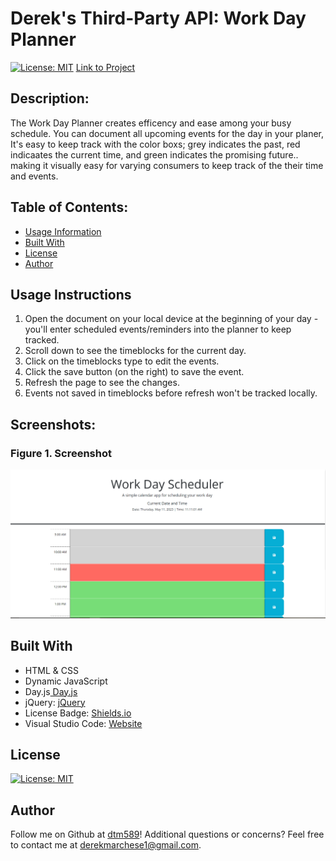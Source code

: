 # Derek's Third-Party API: Work Day Planner

[![License: MIT](https://img.shields.io/badge/License-MIT-yellow.svg)](https://opensource.org/licenses/MIT)
[Link to Project](https://dtm589.github.io/daily-planner/)
  
## Description:
The Work Day Planner creates efficency and ease among your busy schedule. You can document all upcoming events for the day in your planer, It's easy to keep track with the color boxs; grey indicates the past, red indicaates the current time, and green indicates the promising future.. making it visually easy for varying consumers to keep track of the their time and events. 

## Table of Contents:
- [Usage Information](#Usage-Instructions)
- [Built With](#Built-With)
- [License](#License)
- [Author](#Author)


## Usage Instructions
1. Open the document on your local device at the beginning of your day - you'll enter scheduled events/reminders into the planner to keep tracked.
2. Scroll down to see the timeblocks for the current day.
3. Click on the timeblocks type to edit the events.
4. Click the save button (on the right) to save the event.
5. Refresh the page to see the changes.
6. Events not saved in timeblocks before refresh won't be tracked locally.

## Screenshots:
### Figure 1. Screenshot
<img src="assets\images\dailyplanner.PNG" alt="Image of displayed site">


## Built With
- HTML & CSS
- Dynamic JavaScript
- Day.js[ Day.js](https://day.js.org/en/)
- jQuery: [jQuery](https://jquery.com/)
- License Badge: [Shields.io](https://shields.io/)
- Visual Studio Code: [Website](https://code.visualstudio.com/)

## License
  
[![License: MIT](https://img.shields.io/badge/License-MIT-yellow.svg)](https://opensource.org/licenses/MIT)


## Author

Follow me on Github at [dtm589](https://github.com/dtm589)! Additional questions or concerns? Feel free to contact me at derekmarchese1@gmail.com.
